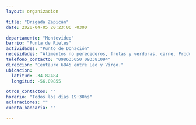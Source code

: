 ```yaml
---
layout: organizacion

title: "Brigada Zapicán"
date: 2020-04-05 20:23:06 -0300

departamento: "Montevideo"
barrio: "Punta de Rieles"
actividades: "Punto de Donación"
necesidades: "Alimentos no perecederos, frutas y verduras, carne. Productos de limpieza."
telefono_contacto: "098635050 093381094"
direccion: "Centauro 6845 entre Leo y Virgo."
ubicacion:
  latitud: -34.82484
  longitud: -56.09855

otros_contactos: ""
horario: "Todos los días 19:30hs"
aclaraciones: ""
cuenta_bancaria: ""

---
```

